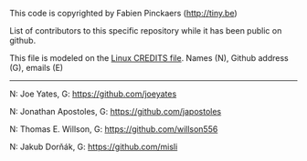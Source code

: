 This code is copyrighted by Fabien Pinckaers (http://tiny.be)


List of contributors to this specific repository while it has been public on github. 


This file is modeled on the [Linux CREDITS file](https://github.com/torvalds/linux/blob/master/CREDITS).
Names (N), Github address (G), emails (E)

-------------- 

N: Joe Yates, G: https://github.com/joeyates


N: Jonathan Apostoles, G: https://github.com/japostoles

N: Thomas E. Willson, G: https://github.com/willson556

N: Jakub Dorňák, G: https://github.com/misli
